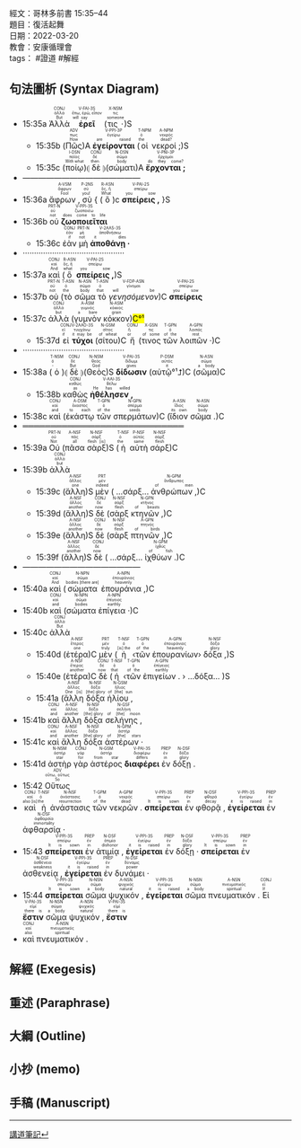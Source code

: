 經文：哥林多前書 15:35–44  
題目：復活起舞  
日期：2022-03-20  
教會：安康循理會  
tags： #證道  #解經  

## 句法圖析 (Syntax Diagram)

- <rt>15:35a</rt> <RUBY><ruby><ruby>Ἀλλὰ<rt>But</rt></ruby><rt>ἀλλά</rt></ruby><rt>CONJ</rt></RUBY> <RUBY><ruby><ruby><strong>ἐρεῖ</strong><rt>will say</rt></ruby><rt>ἔπω, ἐρῶ, εἶπον</rt></ruby><rt>V-FAI-3S</rt></RUBY> (<RUBY><ruby><ruby>τις ·<rt>someone</rt></ruby><rt>τις</rt></ruby><rt>X-NSM</rt></RUBY>)S 
	- <rt>15:35b</rt> (<RUBY><ruby><ruby>Πῶς<rt>How</rt></ruby><rt>πως</rt></ruby><rt>ADV</rt></RUBY>)A <RUBY><ruby><ruby><strong>ἐγείρονται</strong><rt>are raised</rt></ruby><rt>ἐγείρω</rt></ruby><rt>V-PPI-3P</rt></RUBY> (<RUBY><ruby><ruby>οἱ<rt>the</rt></ruby><rt>ὁ</rt></ruby><rt>T-NPM</rt></RUBY> <RUBY><ruby><ruby>νεκροί ;<rt>dead?</rt></ruby><rt>νεκρός</rt></ruby><rt>A-NPM</rt></RUBY>)S 
	- <rt>15:35c</rt> (<RUBY><ruby><ruby>ποίῳ<rt>With what</rt></ruby><rt>ποῖος</rt></ruby><rt>I-DSN</rt></RUBY>)⦇ <RUBY><ruby><ruby>δὲ<rt>then</rt></ruby><rt>δέ</rt></ruby><rt>CONJ</rt></RUBY> ⦈(<RUBY><ruby><ruby>σώματι<rt>body</rt></ruby><rt>σῶμα</rt></ruby><rt>N-DSN</rt></RUBY>)A <RUBY><ruby><ruby><strong>ἔρχονται ;</strong><rt>do they come?</rt></ruby><rt>ἔρχομαι</rt></ruby><rt>V-PNI-3P</rt></RUBY> 
- ———————————————
- <rt>15:36a</rt> <RUBY><ruby><ruby>ἄφρων ,<rt>Fool</rt></ruby><rt>ἄφρων</rt></ruby><rt>A-VSM</rt></RUBY> <RUBY><ruby><ruby>σὺ<rt>you!</rt></ruby><rt>σύ</rt></ruby><rt>P-2NS</rt></RUBY> { (<RUBY><ruby><ruby>ὃ<rt>What</rt></ruby><rt>ὅς, ἥ</rt></ruby><rt>R-ASN</rt></RUBY>)c <RUBY><ruby><ruby><strong>σπείρεις ,</strong><rt>you sow</rt></ruby><rt>σπείρω</rt></ruby><rt>V-PAI-2S</rt></RUBY> }S
- <rt>15:36b</rt> <RUBY><ruby><ruby>οὐ<rt>not</rt></ruby><rt>οὐ</rt></ruby><rt>PRT-N</rt></RUBY> <RUBY><ruby><ruby><strong>ζωοποιεῖται</strong><rt>does come to life</rt></ruby><rt>ζωοποιέω</rt></ruby><rt>V-PPI-3S</rt></RUBY> 
	- <rt>15:36c</rt> <RUBY><ruby><ruby>ἐὰν<rt>if</rt></ruby><rt>ἐάν</rt></ruby><rt>CONJ</rt></RUBY> <RUBY><ruby><ruby>μὴ<rt>not</rt></ruby><rt>μή</rt></ruby><rt>PRT-N</rt></RUBY> <RUBY><ruby><ruby><strong>ἀποθάνῃ ·</strong><rt>it dies</rt></ruby><rt>ἀποθνήσκω</rt></ruby><rt>V-2AAS-3S</rt></RUBY> 
- ·············································
- <rt>15:37a</rt> <RUBY><ruby><ruby>καὶ<rt>And</rt></ruby><rt>καί</rt></ruby><rt>CONJ</rt></RUBY> (<RUBY><ruby><ruby>ὃ<rt>what</rt></ruby><rt>ὅς, ἥ</rt></ruby><rt>R-ASN</rt></RUBY> <RUBY><ruby><ruby><strong>σπείρεις ,</strong><rt>you sow</rt></ruby><rt>σπείρω</rt></ruby><rt>V-PAI-2S</rt></RUBY>)S
- <rt>15:37b</rt> <RUBY><ruby><ruby>οὐ<rt>not</rt></ruby><rt>οὐ</rt></ruby><rt>PRT-N</rt></RUBY> (<RUBY><ruby><ruby>τὸ<rt>the</rt></ruby><rt>ὁ</rt></ruby><rt>T-ASN</rt></RUBY> <RUBY><ruby><ruby>σῶμα<rt>body</rt></ruby><rt>σῶμα</rt></ruby><rt>N-ASN</rt></RUBY> <RUBY><ruby><ruby>τὸ<rt>that</rt></ruby><rt>ὁ</rt></ruby><rt>T-ASN</rt></RUBY> <RUBY><ruby><ruby><em>γενησόμενον</em><rt>will be</rt></ruby><rt>γίνομαι</rt></ruby><rt>V-FDP-ASN</rt></RUBY>)C <RUBY><ruby><ruby><strong>σπείρεις</strong><rt>you sow</rt></ruby><rt>σπείρω</rt></ruby><rt>V-PAI-2S</rt></RUBY> 
- <rt>15:37c</rt> <RUBY><ruby><ruby>ἀλλὰ<rt>but</rt></ruby><rt>ἀλλά</rt></ruby><rt>CONJ</rt></RUBY> (<RUBY><ruby><ruby>γυμνὸν<rt>a bare</rt></ruby><rt>γυμνός</rt></ruby><rt>A-ASM</rt></RUBY> <RUBY><ruby><ruby>κόκκον<rt>grain</rt></ruby><rt>κόκκος</rt></ruby><rt>N-ASM</rt></RUBY>)<mark>C°¹</mark> 
	- <rt>15:37d</rt> <RUBY><ruby><ruby>εἰ<rt>if</rt></ruby><rt>εἰ</rt></ruby><rt>CONJ</rt></RUBY> <RUBY><ruby><ruby><strong>τύχοι</strong><rt>it may be</rt></ruby><rt>τυγχάνω</rt></ruby><rt>V-2AAO-3S</rt></RUBY> (<RUBY><ruby><ruby>σίτου<rt>of wheat</rt></ruby><rt>σῖτος</rt></ruby><rt>N-GSM</rt></RUBY>)C <RUBY><ruby><ruby>ἤ<rt>or</rt></ruby><rt>ἤ</rt></ruby><rt>CONJ</rt></RUBY> (<RUBY><ruby><ruby>τινος<rt>of some</rt></ruby><rt>τις</rt></ruby><rt>X-GSN</rt></RUBY> <RUBY><ruby><ruby>τῶν<rt>of the</rt></ruby><rt>ὁ</rt></ruby><rt>T-GPN</rt></RUBY> <RUBY><ruby><ruby>λοιπῶν ·<rt>rest</rt></ruby><rt>λοιπός</rt></ruby><rt>A-GPN</rt></RUBY>)C
- ·············································
- <rt>15:38a</rt> (<RUBY><ruby><ruby>ὁ<rt>-</rt></ruby><rt>ὁ</rt></ruby><rt>T-NSM</rt></RUBY>)⦇ <RUBY><ruby><ruby>δὲ<rt>But</rt></ruby><rt>δέ</rt></ruby><rt>CONJ</rt></RUBY> ⦈(<RUBY><ruby><ruby>Θεὸς<rt>God</rt></ruby><rt>θεός</rt></ruby><rt>N-NSM</rt></RUBY>)S <RUBY><ruby><ruby><strong>δίδωσιν</strong><rt>gives</rt></ruby><rt>δίδωμι</rt></ruby><rt>V-PAI-3S</rt></RUBY> (<RUBY><ruby><ruby>αὐτῷ°¹⮥<rt>it</rt></ruby><rt>αὐτός</rt></ruby><rt>P-DSM</rt></RUBY>)C (<RUBY><ruby><ruby>σῶμα<rt>a body</rt></ruby><rt>σῶμα</rt></ruby><rt>N-ASN</rt></RUBY>)C
	- <rt>15:38b</rt> <RUBY><ruby><ruby>καθὼς<rt>as</rt></ruby><rt>καθώς</rt></ruby><rt>CONJ</rt></RUBY> <RUBY><ruby><ruby><strong>ἠθέλησεν ,</strong><rt>He has willed</rt></ruby><rt>θέλω</rt></ruby><rt>V-AAI-3S</rt></RUBY> 
- <rt>15:38c</rt> <RUBY><ruby><ruby>καὶ<rt>and</rt></ruby><rt>καί</rt></ruby><rt>CONJ</rt></RUBY> (<RUBY><ruby><ruby>ἑκάστῳ<rt>to each</rt></ruby><rt>ἕκαστος</rt></ruby><rt>A-DSM</rt></RUBY> <RUBY><ruby><ruby>τῶν<rt>of the</rt></ruby><rt>ὁ</rt></ruby><rt>T-GPN</rt></RUBY> <RUBY><ruby><ruby>σπερμάτων<rt>seeds</rt></ruby><rt>σπέρμα</rt></ruby><rt>N-GPN</rt></RUBY>)C (<RUBY><ruby><ruby>ἴδιον<rt>its own</rt></ruby><rt>ἴδιος</rt></ruby><rt>A-ASN</rt></RUBY> <RUBY><ruby><ruby>σῶμα .<rt>body</rt></ruby><rt>σῶμα</rt></ruby><rt>N-ASN</rt></RUBY>)C
- ═════════════════════════════
- <rt>15:39a</rt> <RUBY><ruby><ruby>Οὐ<rt>Not</rt></ruby><rt>οὐ</rt></ruby><rt>PRT-N</rt></RUBY> (<RUBY><ruby><ruby>πᾶσα<rt>all</rt></ruby><rt>πᾶς</rt></ruby><rt>A-NSF</rt></RUBY> <RUBY><ruby><ruby>σὰρξ<rt>flesh [is]</rt></ruby><rt>σάρξ</rt></ruby><rt>N-NSF</rt></RUBY>)S (<RUBY><ruby><ruby>ἡ<rt>the</rt></ruby><rt>ὁ</rt></ruby><rt>T-NSF</rt></RUBY> <RUBY><ruby><ruby>αὐτὴ<rt>same</rt></ruby><rt>αὐτός</rt></ruby><rt>P-NSF</rt></RUBY> <RUBY><ruby><ruby>σάρξ<rt>flesh</rt></ruby><rt>σάρξ</rt></ruby><rt>N-NSF</rt></RUBY>)C 
- <rt>15:39b</rt> <RUBY><ruby><ruby>ἀλλὰ<rt>but</rt></ruby><rt>ἀλλά</rt></ruby><rt>CONJ</rt></RUBY> 
	- <rt>15:39c</rt> (<RUBY><ruby><ruby>ἄλλη<rt>one</rt></ruby><rt>ἄλλος</rt></ruby><rt>A-NSF</rt></RUBY>)S <RUBY><ruby><ruby>μὲν<rt>indeed</rt></ruby><rt>μέν</rt></ruby><rt>PRT</rt></RUBY> ( ...σάρξ... <RUBY><ruby><ruby>ἀνθρώπων ,<rt>of men</rt></ruby><rt>ἄνθρωπος</rt></ruby><rt>N-GPM</rt></RUBY>)C
	- <rt>15:39d</rt> (<RUBY><ruby><ruby>ἄλλη<rt>another</rt></ruby><rt>ἄλλος</rt></ruby><rt>A-NSF</rt></RUBY>)S <RUBY><ruby><ruby>δὲ<rt>now</rt></ruby><rt>δέ</rt></ruby><rt>CONJ</rt></RUBY> (<RUBY><ruby><ruby>σὰρξ<rt>flesh</rt></ruby><rt>σάρξ</rt></ruby><rt>N-NSF</rt></RUBY> <RUBY><ruby><ruby>κτηνῶν ,<rt>of beasts</rt></ruby><rt>κτῆνος</rt></ruby><rt>N-GPN</rt></RUBY>)C
	- <rt>15:39e</rt> (<RUBY><ruby><ruby>ἄλλη<rt>another</rt></ruby><rt>ἄλλος</rt></ruby><rt>A-NSF</rt></RUBY>)S <RUBY><ruby><ruby>δὲ<rt>now</rt></ruby><rt>δέ</rt></ruby><rt>CONJ</rt></RUBY> (<RUBY><ruby><ruby>σὰρξ<rt>flesh</rt></ruby><rt>σάρξ</rt></ruby><rt>N-NSF</rt></RUBY> <RUBY><ruby><ruby>πτηνῶν ,<rt>of birds</rt></ruby><rt>πτηνός</rt></ruby><rt>A-GPN</rt></RUBY>)C
	- <rt>15:39f</rt> (<RUBY><ruby><ruby>ἄλλη<rt>another</rt></ruby><rt>ἄλλος</rt></ruby><rt>A-NSF</rt></RUBY>)S <RUBY><ruby><ruby>δὲ<rt>now</rt></ruby><rt>δέ</rt></ruby><rt>CONJ</rt></RUBY> ( ...σάρξ... <RUBY><ruby><ruby>ἰχθύων .<rt>of fish</rt></ruby><rt>ἰχθύς</rt></ruby><rt>N-GPM</rt></RUBY>)C
- ———————————————
- <rt>15:40a</rt> <RUBY><ruby><ruby>καὶ<rt>And</rt></ruby><rt>καί</rt></ruby><rt>CONJ</rt></RUBY> (<RUBY><ruby><ruby>σώματα<rt>bodies [there are]</rt></ruby><rt>σῶμα</rt></ruby><rt>N-NPN</rt></RUBY> <RUBY><ruby><ruby>ἐπουράνια ,<rt>heavenly</rt></ruby><rt>ἐπουράνιος</rt></ruby><rt>A-NPN</rt></RUBY>)C
- <rt>15:40b</rt> <RUBY><ruby><ruby>καὶ<rt>and</rt></ruby><rt>καί</rt></ruby><rt>CONJ</rt></RUBY> (<RUBY><ruby><ruby>σώματα<rt>bodies</rt></ruby><rt>σῶμα</rt></ruby><rt>N-NPN</rt></RUBY> <RUBY><ruby><ruby>ἐπίγεια ·<rt>earthly</rt></ruby><rt>ἐπίγειος</rt></ruby><rt>A-NPN</rt></RUBY>)C 
- <rt>15:40c</rt> <RUBY><ruby><ruby>ἀλλὰ<rt>But</rt></ruby><rt>ἀλλά</rt></ruby><rt>CONJ</rt></RUBY> 
	- <rt>15:40d</rt> (<RUBY><ruby><ruby>ἑτέρα<rt>one</rt></ruby><rt>ἕτερος</rt></ruby><rt>A-NSF</rt></RUBY>)C <RUBY><ruby><ruby>μὲν<rt>truly</rt></ruby><rt>μέν</rt></ruby><rt>PRT</rt></RUBY> (<RUBY><ruby><ruby>ἡ<rt>[is] the</rt></ruby><rt>ὁ</rt></ruby><rt>T-NSF</rt></RUBY> ‹<RUBY><ruby><ruby>τῶν<rt>of the</rt></ruby><rt>ὁ</rt></ruby><rt>T-GPN</rt></RUBY> <RUBY><ruby><ruby>ἐπουρανίων<rt>heavenly</rt></ruby><rt>ἐπουράνιος</rt></ruby><rt>A-GPN</rt></RUBY>› <RUBY><ruby><ruby>δόξα ,<rt>glory</rt></ruby><rt>δόξα</rt></ruby><rt>N-NSF</rt></RUBY>)S 
	- <rt>15:40e</rt> (<RUBY><ruby><ruby>ἑτέρα<rt>another</rt></ruby><rt>ἕτερος</rt></ruby><rt>A-NSF</rt></RUBY>)C <RUBY><ruby><ruby>δὲ<rt>now</rt></ruby><rt>δέ</rt></ruby><rt>CONJ</rt></RUBY> (<RUBY><ruby><ruby>ἡ<rt>that</rt></ruby><rt>ὁ</rt></ruby><rt>T-NSF</rt></RUBY> ‹<RUBY><ruby><ruby>τῶν<rt>of the</rt></ruby><rt>ὁ</rt></ruby><rt>T-GPN</rt></RUBY> <RUBY><ruby><ruby>ἐπιγείων .<rt>earthly</rt></ruby><rt>ἐπίγειος</rt></ruby><rt>A-GPN</rt></RUBY> › ...δόξα... )S
	- <rt>15:41a</rt> (<RUBY><ruby><ruby>ἄλλη<rt>One [is]</rt></ruby><rt>ἄλλος</rt></ruby><rt>A-NSF</rt></RUBY> <RUBY><ruby><ruby>δόξα<rt>[the] glory</rt></ruby><rt>δόξα</rt></ruby><rt>N-NSF</rt></RUBY> <RUBY><ruby><ruby>ἡλίου ,<rt>of [the] sun</rt></ruby><rt>ἥλιος</rt></ruby><rt>N-GSM</rt></RUBY> 
- <rt>15:41b</rt> <RUBY><ruby><ruby>καὶ<rt>and</rt></ruby><rt>καί</rt></ruby><rt>CONJ</rt></RUBY> <RUBY><ruby><ruby>ἄλλη<rt>another</rt></ruby><rt>ἄλλος</rt></ruby><rt>A-NSF</rt></RUBY> <RUBY><ruby><ruby>δόξα<rt>[the] glory</rt></ruby><rt>δόξα</rt></ruby><rt>N-NSF</rt></RUBY> <RUBY><ruby><ruby>σελήνης ,<rt>of [the] moon</rt></ruby><rt>σελήνη</rt></ruby><rt>N-GSF</rt></RUBY> 
- <rt>15:41c</rt> <RUBY><ruby><ruby>καὶ<rt>and</rt></ruby><rt>καί</rt></ruby><rt>CONJ</rt></RUBY> <RUBY><ruby><ruby>ἄλλη<rt>another</rt></ruby><rt>ἄλλος</rt></ruby><rt>A-NSF</rt></RUBY> <RUBY><ruby><ruby>δόξα<rt>[the] glory</rt></ruby><rt>δόξα</rt></ruby><rt>N-NSF</rt></RUBY> <RUBY><ruby><ruby>ἀστέρων ·<rt>of [the] stars</rt></ruby><rt>ἀστήρ</rt></ruby><rt>N-GPM</rt></RUBY> 
- <rt>15:41d</rt> <RUBY><ruby><ruby>ἀστὴρ<rt>star</rt></ruby><rt>ἀστήρ</rt></ruby><rt>N-NSM</rt></RUBY> <RUBY><ruby><ruby>γὰρ<rt>for</rt></ruby><rt>γάρ</rt></ruby><rt>CONJ</rt></RUBY> <RUBY><ruby><ruby>ἀστέρος<rt>from star</rt></ruby><rt>ἀστήρ</rt></ruby><rt>N-GSM</rt></RUBY> <RUBY><ruby><ruby><strong>διαφέρει</strong><rt>differs</rt></ruby><rt>διαφέρω</rt></ruby><rt>V-PAI-3S</rt></RUBY> <RUBY><ruby><ruby>ἐν<rt>in</rt></ruby><rt>ἐν</rt></ruby><rt>PREP</rt></RUBY> <RUBY><ruby><ruby>δόξῃ .<rt>glory</rt></ruby><rt>δόξα</rt></ruby><rt>N-DSF</rt></RUBY> 
- <rt>15:42</rt> <RUBY><ruby><ruby>Οὕτως<rt>So</rt></ruby><rt>οὕτω, οὕτως</rt></ruby><rt>ADV</rt></RUBY> 
- <RUBY><ruby><ruby>καὶ<rt>also [is]</rt></ruby><rt>καί</rt></ruby><rt>CONJ</rt></RUBY> <RUBY><ruby><ruby>ἡ<rt>the</rt></ruby><rt>ὁ</rt></ruby><rt>T-NSF</rt></RUBY> <RUBY><ruby><ruby>ἀνάστασις<rt>resurrection</rt></ruby><rt>ἀνάστασις</rt></ruby><rt>N-NSF</rt></RUBY> <RUBY><ruby><ruby>τῶν<rt>of the</rt></ruby><rt>ὁ</rt></ruby><rt>T-GPM</rt></RUBY> <RUBY><ruby><ruby>νεκρῶν .<rt>dead</rt></ruby><rt>νεκρός</rt></ruby><rt>A-GPM</rt></RUBY> <RUBY><ruby><ruby><strong>σπείρεται</strong><rt>It is sown</rt></ruby><rt>σπείρω</rt></ruby><rt>V-PPI-3S</rt></RUBY> <RUBY><ruby><ruby>ἐν<rt>in</rt></ruby><rt>ἐν</rt></ruby><rt>PREP</rt></RUBY> <RUBY><ruby><ruby>φθορᾷ ,<rt>decay</rt></ruby><rt>φθορά</rt></ruby><rt>N-DSF</rt></RUBY> <RUBY><ruby><ruby><strong>ἐγείρεται</strong><rt>it is raised</rt></ruby><rt>ἐγείρω</rt></ruby><rt>V-PPI-3S</rt></RUBY> <RUBY><ruby><ruby>ἐν<rt>in</rt></ruby><rt>ἐν</rt></ruby><rt>PREP</rt></RUBY> <RUBY><ruby><ruby>ἀφθαρσίᾳ ·<rt>immortality</rt></ruby><rt>ἀφθαρσία</rt></ruby><rt>N-DSF</rt></RUBY> 
- <rt>15:43</rt> <RUBY><ruby><ruby><strong>σπείρεται</strong><rt>It is sown</rt></ruby><rt>σπείρω</rt></ruby><rt>V-PPI-3S</rt></RUBY> <RUBY><ruby><ruby>ἐν<rt>in</rt></ruby><rt>ἐν</rt></ruby><rt>PREP</rt></RUBY> <RUBY><ruby><ruby>ἀτιμίᾳ ,<rt>dishonor</rt></ruby><rt>ἀτιμία</rt></ruby><rt>N-DSF</rt></RUBY> <RUBY><ruby><ruby><strong>ἐγείρεται</strong><rt>it is raised</rt></ruby><rt>ἐγείρω</rt></ruby><rt>V-PPI-3S</rt></RUBY> <RUBY><ruby><ruby>ἐν<rt>in</rt></ruby><rt>ἐν</rt></ruby><rt>PREP</rt></RUBY> <RUBY><ruby><ruby>δόξῃ ·<rt>glory</rt></ruby><rt>δόξα</rt></ruby><rt>N-DSF</rt></RUBY> <RUBY><ruby><ruby><strong>σπείρεται</strong><rt>It is sown</rt></ruby><rt>σπείρω</rt></ruby><rt>V-PPI-3S</rt></RUBY> <RUBY><ruby><ruby>ἐν<rt>in</rt></ruby><rt>ἐν</rt></ruby><rt>PREP</rt></RUBY> <RUBY><ruby><ruby>ἀσθενείᾳ ,<rt>weakness</rt></ruby><rt>ἀσθένεια</rt></ruby><rt>N-DSF</rt></RUBY> <RUBY><ruby><ruby><strong>ἐγείρεται</strong><rt>it is raised</rt></ruby><rt>ἐγείρω</rt></ruby><rt>V-PPI-3S</rt></RUBY> <RUBY><ruby><ruby>ἐν<rt>in</rt></ruby><rt>ἐν</rt></ruby><rt>PREP</rt></RUBY> <RUBY><ruby><ruby>δυνάμει ·<rt>power</rt></ruby><rt>δύναμις</rt></ruby><rt>N-DSF</rt></RUBY> 
- <rt>15:44</rt> <RUBY><ruby><ruby><strong>σπείρεται</strong><rt>It is sown</rt></ruby><rt>σπείρω</rt></ruby><rt>V-PPI-3S</rt></RUBY> <RUBY><ruby><ruby>σῶμα<rt>a body</rt></ruby><rt>σῶμα</rt></ruby><rt>N-NSN</rt></RUBY> <RUBY><ruby><ruby>ψυχικόν ,<rt>natural</rt></ruby><rt>ψυχικός</rt></ruby><rt>A-NSN</rt></RUBY> <RUBY><ruby><ruby><strong>ἐγείρεται</strong><rt>it is raised</rt></ruby><rt>ἐγείρω</rt></ruby><rt>V-PPI-3S</rt></RUBY> <RUBY><ruby><ruby>σῶμα<rt>a body</rt></ruby><rt>σῶμα</rt></ruby><rt>N-NSN</rt></RUBY> <RUBY><ruby><ruby>πνευματικόν .<rt>spiritual</rt></ruby><rt>πνευματικός</rt></ruby><rt>A-NSN</rt></RUBY> <RUBY><ruby><ruby>Εἰ<rt>If</rt></ruby><rt>εἰ</rt></ruby><rt>CONJ</rt></RUBY> <RUBY><ruby><ruby><strong>ἔστιν</strong><rt>there is</rt></ruby><rt>εἰμί</rt></ruby><rt>V-PAI-3S</rt></RUBY> <RUBY><ruby><ruby>σῶμα<rt>a body</rt></ruby><rt>σῶμα</rt></ruby><rt>N-NSN</rt></RUBY> <RUBY><ruby><ruby>ψυχικόν ,<rt>natural</rt></ruby><rt>ψυχικός</rt></ruby><rt>A-NSN</rt></RUBY> <RUBY><ruby><ruby><strong>ἔστιν</strong><rt>there is</rt></ruby><rt>εἰμί</rt></ruby><rt>V-PAI-3S</rt></RUBY> 
- <RUBY><ruby><ruby>καὶ<rt>also</rt></ruby><rt>καί</rt></ruby><rt>CONJ</rt></RUBY> <RUBY><ruby><ruby>πνευματικόν .<rt>spiritual</rt></ruby><rt>πνευματικός</rt></ruby><rt>A-NSN</rt></RUBY> 

## 解經 (Exegesis)

## 重述 (Paraphrase)

## 大綱 (Outline)

## 小抄 (memo)

## 手稿 (Manuscript) 


---
[講道筆記↵](../README.md)
